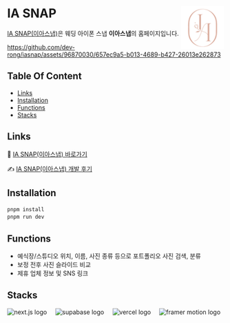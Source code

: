 <div>
<a href="https://iasnap.vercel.app">
  <img src="/public/logo.png" alt="iasnap logo" align="right" height="100" />
</a> 
<h1>IA SNAP</h1>
</div>

[IA SNAP(이아스냅)](https://iasnap.vercel.app)은 웨딩 아이폰 스냅 **이아스냅**의 홈페이지입니다.  

https://github.com/dev-rong/iasnap/assets/96870030/657ec9a5-b013-4689-b427-26013e262873

## Table Of Content
- [Links](#links)
- [Installation](#installation)
- [Functions](#functions)
- [Stacks](#stacks)

## Links
:link: [IA SNAP(이아스냅) 바로가기](https://iasnap.vercel.app)

✍️ [IA SNAP(이아스냅) 개발 후기](https://dev-rong.github.io/blog/iasnap-review)

## Installation
```bash
pnpm install
pnpm run dev
```

## Functions
- 예식장/스튜디오 위치, 이름, 사진 종류 등으로 포트폴리오 사진 검색, 분류
- 보정 전후 사진 슬라이드 비교
- 제휴 업체 정보 및 SNS 링크

## Stacks
<img src="https://cdn.jsdelivr.net/gh/devicons/devicon/icons/nextjs/nextjs-original-wordmark.svg" alt="next.js logo" height="80"/>&nbsp;&nbsp;&nbsp;&nbsp;&nbsp;<img src="https://supabase.com/_next/image?url=%2F_next%2Fstatic%2Fmedia%2Flogo-preview.50e72501.jpg&w=1920&q=75" alt="supabase logo" height="80"/>&nbsp;&nbsp;&nbsp;&nbsp;&nbsp;<img src="https://upload.wikimedia.org/wikipedia/commons/thumb/5/5e/Vercel_logo_black.svg/512px-Vercel_logo_black.svg.png" alt="vercel logo"  height="80"/>&nbsp;&nbsp;&nbsp;&nbsp;&nbsp;<img src="https://user-images.githubusercontent.com/38039349/60953119-d3c6f300-a2fc-11e9-9596-4978e5d52180.png" alt="framer motion logo" height="80"/>
